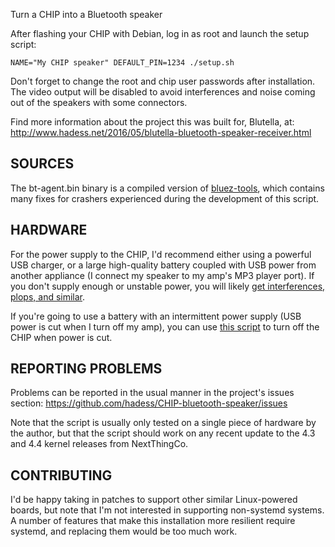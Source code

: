 Turn a CHIP into a Bluetooth speaker

After flashing your CHIP with Debian, log in as root and launch the
setup script:
```
NAME="My CHIP speaker" DEFAULT_PIN=1234 ./setup.sh
```

Don't forget to change the root and chip user passwords after installation.
The video output will be disabled to avoid interferences and noise coming out
of the speakers with some connectors.

Find more information about the project this was built for, Blutella, at:
http://www.hadess.net/2016/05/blutella-bluetooth-speaker-receiver.html

SOURCES
-------

The bt-agent.bin binary is a compiled version of [bluez-tools](https://github.com/khvzak/bluez-tools),
which contains many fixes for crashers experienced during the development of
this script.

HARDWARE
--------

For the power supply to the CHIP, I'd recommend either using a powerful
USB charger, or a large high-quality battery coupled with USB power from
another appliance (I connect my speaker to my amp's MP3 player port).
If you don't supply enough or unstable power, you will likely [get
interferences, plops, and similar](https://bbs.nextthing.co/t/basic-guide-to-turning-chip-into-a-bluetooth-audio-receiver-audio-sink/2187/96?u=hadess).

If you're going to use a battery with an intermittent power supply (USB power
is cut when I turn off my amp), you can use [this script](https://github.com/stadar/chip_batt_autoshutdown)
to turn off the CHIP when power is cut.

REPORTING PROBLEMS
------------------

Problems can be reported in the usual manner in the project's issues section:
https://github.com/hadess/CHIP-bluetooth-speaker/issues

Note that the script is usually only tested on a single piece of hardware by
the author, but that the script should work on any recent update to the 4.3
and 4.4 kernel releases from NextThingCo.

CONTRIBUTING
------------
I'd be happy taking in patches to support other similar Linux-powered boards,
but note that I'm not interested in supporting non-systemd systems. A number
of features that make this installation more resilient require systemd, and
replacing them would be too much work.
